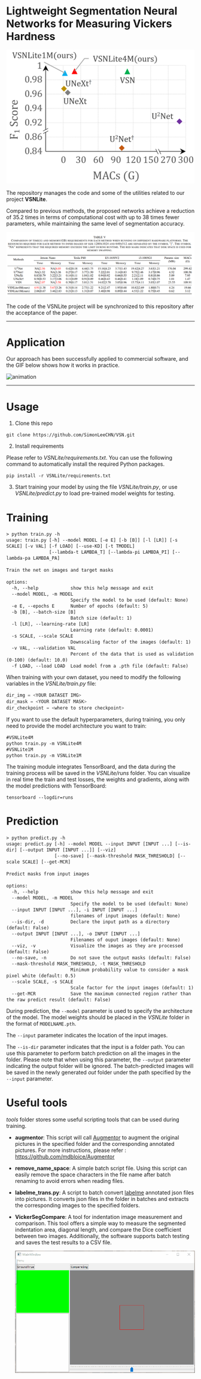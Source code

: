 #  Lightweight Segmentation Neural Networks for Measuring Vickers Hardness  

![image-20230615093621881](README.assets/image-20230615093621881.png)

The repository manages the code and some of the utilities related to our project **VSNLite**.

Compared to previous methods, the proposed networks achieve a reduction of 35.2 times in terms of computational cost with up to 38 times fewer parameters, while maintaining the same level of segmentation accuracy.

![image-20230615095054762](README.assets/image-20230615095054762.png)

The code of the VSNLite project will be synchronized to this repository after the acceptance of the paper.

------

# Application

Our approach has been successfully applied to commercial software, and the GIF below shows how it works in practice.

![animation](./README.assets/animation.gif)

------

# Usage

1. Clone this repo

```shell
git clone https://github.com/SimonLeeCHN/VSN.git
```

2. Install requirements

Please refer to *VSNLite/requirements.txt*. You can use the following command to automatically install the required Python packages.

```shell
pip install -r VSNLite/requirements.txt
```

3. Start training your model by using the file *VSNLite/train.py*, or use *VSNLite/predict.py* to load pre-trained model weights for testing.

# Training

```shell
> python train.py -h
usage: train.py [-h] --model MODEL [-e E] [-b [B]] [-l [LR]] [-s SCALE] [-v VAL] [-f LOAD] [--use-KD] [-t TMODEL]
                [--lambda-t LAMBDA_T] [--lambda-pi LAMBDA_PI] [--lambda-pa LAMBDA_PA]

Train the net on images and target masks

options:
  -h, --help            show this help message and exit
  --model MODEL, -m MODEL
                        Specify the model to be used (default: None)
  -e E, --epochs E      Number of epochs (default: 5)
  -b [B], --batch-size [B]
                        Batch size (default: 1)
  -l [LR], --learning-rate [LR]
                        Learning rate (default: 0.0001)
  -s SCALE, --scale SCALE
                        Downscaling factor of the images (default: 1)
  -v VAL, --validation VAL
                        Percent of the data that is used as validation (0-100) (default: 10.0)
  -f LOAD, --load LOAD  Load model from a .pth file (default: False)
```

When training with your own dataset, you need to modify the following variables in the *VSNLite/train.py* file:

```python
dir_img = <YOUR DATASET IMG>
dir_mask = <YOUR DATASET MASK>
dir_checkpoint = <where to store checkpoint>
```

If you want to use the default hyperparameters, during training, you only need to provide the model architecture you want to train:

```shell
#VSNLite4M
python train.py -m VSNLite4M
#VSNLite1M
python train.py -m VSNLite1M
```

The training module integrates TensorBoard, and the data during the training process will be saved in the *VSNLite/runs* folder. You can visualize in real time the train and test losses, the weights and gradients, along with the model predictions with TensorBoard:

```shell
tensorboard --logdir=runs
```

# Prediction

```shell
> python predict.py -h
usage: predict.py [-h] --model MODEL --input INPUT [INPUT ...] [--is-dir] [--output INPUT [INPUT ...]] [--viz]
                  [--no-save] [--mask-threshold MASK_THRESHOLD] [--scale SCALE] [--get-MCR]

Predict masks from input images

options:
  -h, --help            show this help message and exit
  --model MODEL, -m MODEL
                        Specify the model to be used (default: None)
  --input INPUT [INPUT ...], -i INPUT [INPUT ...]
                        filenames of input images (default: None)
  --is-dir, -d          Declare the input path as a directory (default: False)
  --output INPUT [INPUT ...], -o INPUT [INPUT ...]
                        Filenames of ouput images (default: None)
  --viz, -v             Visualize the images as they are processed (default: False)
  --no-save, -n         Do not save the output masks (default: False)
  --mask-threshold MASK_THRESHOLD, -t MASK_THRESHOLD
                        Minimum probability value to consider a mask pixel white (default: 0.5)
  --scale SCALE, -s SCALE
                        Scale factor for the input images (default: 1)
  --get-MCR             Save the maximum connected region rather than the raw predict result (default: False)
```

During prediction, the `--model` parameter is used to specify the architecture of the model. The model weights should be placed in the *VSNLite* folder in the format of `MODELNAME.pth`.

The `--input` parameter indicates the location of the input images.

The `--is-dir` parameter indicates that the input is a folder path. You can use this parameter to perform batch prediction on all the images in the folder. Please note that when using this parameter, the `--output` parameter indicating the output folder will be ignored. The batch-predicted images will be saved in the newly generated *out* folder under the path specified by the `--input` parameter.

# Useful tools

*tools* folder stores some useful scripting tools that can be used during training.

- **augmentor**: This script will call [Augmentor](https://github.com/mdbloice/Augmentor) to augment the original pictures in the specified folder and the corresponding annotated pictures. For more instructions, please refer : https://github.com/mdbloice/Augmentor

- **remove_name_space**: A simple batch script file. Using this script can easily remove the space characters in the file name after batch renaming to avoid errors when reading files.

- **labelme_trans.py**: A script to batch convert [labelme](https://github.com/wkentaro/labelme) annotated json files into pictures. It converts json files in the folder in batches and extracts the corresponding images to the specified folders. 

- **VickerSegCompare**: A tool for indentation image measurement and comparison. This tool offers a simple way to measure the segmented indentation area, diagonal length, and compare the Dice coefficient between two images. Additionally, the software supports batch testing and saves the test results to a CSV file.

  ![demo](tools/demo.gif)
